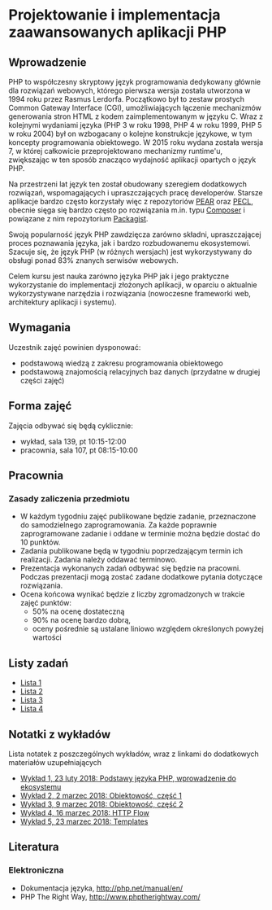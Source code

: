 # Projektowanie i implementacja zaawansowanych aplikacji PHP

## Wprowadzenie

PHP to współczesny skryptowy język programowania dedykowany głównie dla rozwiązań webowych, którego pierwsza wersja została utworzona w 1994 roku przez Rasmus Lerdorfa. Początkowo był to zestaw prostych Common Gateway Interface (CGI), umożliwiających łączenie mechanizmów generowania stron HTML z kodem zaimplementowanym w języku C. Wraz z kolejnymi wydaniami języka (PHP 3 w roku 1998, PHP 4 w roku 1999, PHP 5 w roku 2004) był on wzbogacany o kolejne konstrukcje językowe, w tym koncepty programowania obiektowego. W 2015 roku wydana została wersja 7, w której całkowicie przeprojektowano mechanizmy runtime'u, zwiększając w ten sposób znacząco wydajność aplikacji opartych o język PHP.

Na przestrzeni lat język ten został obudowany szeregiem dodatkowych rozwiązań, wspomagających i upraszczających pracę developerów. Starsze aplikacje bardzo często korzystały więc z repozytoriów [PEAR](http://pear.php.net) oraz [PECL](https://pecl.php.net), obecnie sięga się bardzo często po rozwiązania m.in. typu [Composer](https://getcomposer.org) i powiązane z nim repozytorium [Packagist](https://packagist.org).

Swoją popularność język PHP zawdzięcza zarówno składni, upraszczającej proces poznawania języka, jak i bardzo rozbudowanemu ekosystemowi. Szacuje się, że język PHP (w różnych wersjach) jest wykorzystywany do obsługi ponad 83% znanych serwisów webowych.

Celem kursu jest nauka zarówno języka PHP jak i jego praktyczne wykorzystanie do implementacji złożonych aplikacji, w oparciu o aktualnie wykorzystywane narzędzia i rozwiązania (nowoczesne frameworki web, architektury aplikacji i systemu).


## Wymagania

Uczestnik zajęć powinien dysponować:

- podstawową wiedzą z zakresu programowania obiektowego
- podstawową znajomością relacyjnych baz danych (przydatne w drugiej części zajęć)


## Forma zajęć

Zajęcia odbywać się będą cyklicznie:

- wykład, sala 139, pt 10:15-12:00
- pracownia, sala 107, pt 08:15-10:00


## Pracownia

### Zasady zaliczenia przedmiotu
   
- W każdym tygodniu zajęć publikowane będzie zadanie, przeznaczone do samodzielnego zaprogramowania. Za każde poprawnie zaprogramowane zadanie i oddane w terminie można będzie dostać do 10 punktów.
- Zadania publikowane będą w tygodniu poprzedzającym termin ich realizacji. Zadania należy oddawać terminowo.
- Prezentacja wykonanych zadań odbywać się będzie na pracowni. Podczas prezentacji mogą zostać zadane dodatkowe pytania dotyczące rozwiązania.
- Ocena końcowa wynikać będzie z liczby zgromadzonych w trakcie zajęć punktów:
    - 50% na ocenę dostateczną
    - 90% na ocenę bardzo dobrą,
    - oceny pośrednie są ustalane liniowo względem określonych powyżej wartości


## Listy zadań

- [Lista 1](exercises/01-diamond-words.md)
- [Lista 2](exercises/02-money-value-object.md)
- [Lista 3](exercises/03-products.md)
- [Lista 4](exercises/04-rest-api.md)


## Notatki z wykładów

Lista notatek z poszczególnych wykładów, wraz z linkami do dodatkowych materiałów uzupełniających

- [Wykład 1, 23 luty 2018: Podstawy języka PHP, wprowadzenie do ekosystemu](notes/lectures/01-php-intro.md)
- [Wykład 2, 2 marzec 2018: Obiektowość, część 1](notes/lectures/02-objects.md)
- [Wykład 3, 9 marzec 2018: Obiektowość, część 2](notes/lectures/03-objects-continued.md)
- [Wykład 4, 16 marzec 2018: HTTP Flow](notes/lectures/04-http-flow.md)  
- [Wykład 5, 23 marzec 2018: Templates](notes/lectures/05-templates.md)  


## Literatura

### Elektroniczna

- Dokumentacja języka, http://php.net/manual/en/
- PHP The Right Way, http://www.phptherightway.com/
